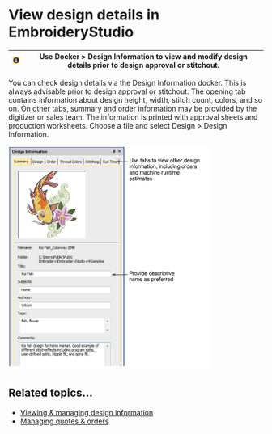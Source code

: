 # View design details in EmbroideryStudio

| ![DesignProperties.png](assets/DesignProperties.png) | Use Docker > Design Information to view and modify design details prior to design approval or stitchout. |
| ---------------------------------------------------- | -------------------------------------------------------------------------------------------------------- |

You can check design details via the Design Information docker. This is always advisable prior to design approval or stitchout. The opening tab contains information about design height, width, stitch count, colors, and so on. On other tabs, summary and order information may be provided by the digitizer or sales team. The information is printed with approval sheets and production worksheets. Choose a file and select Design > Design Information.

![view00123.png](assets/view00123.png)

## Related topics...

- [Viewing & managing design information](../../Management/manage_designs/Viewing_managing_design_information)
- [Managing quotes & orders](../../Management/manage_designs/Managing_quotes_orders)
